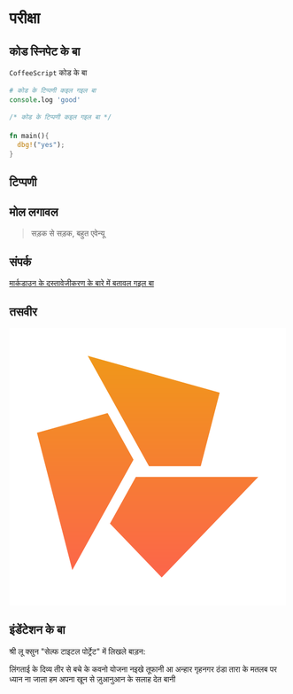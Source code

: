 [मार्कडाउन ग्लोबल टिप्पणी के बा]:#

# परीक्षा

## कोड स्निपेट के बा

`CoffeeScript` कोड के बा

```coffee
# कोड के टिप्पणी कइल गइल बा
console.log 'good'


```

```rust
/* कोड के टिप्पणी कइल गइल बा */

fn main(){
  dbg!("yes");
}
```

## टिप्पणी

<!-- HTML 注释 --> 

<!-- 多行注释 --> 

## मोल लगावल

> सड़क से सड़क, बहुत एवेन्यू

## संपर्क

[मार्कडाउन के दस्तावेजीकरण के बारे में बतावल गइल बा](https://github.com/xxai-art/xxai-art-md)

## तसवीर

![xxAI.कला ब्रांड पहचान के बारे में बतावल गइल बा](https://raw.githubusercontent.com/xxai-art/web/main/file/svg/logo.svg)

## इंडेंटेशन के बा

श्री लू क्सुन "सेल्फ टाइटल पोर्ट्रेट" में लिखले बाड़न:

  लिंगताई के दिव्य तीर से बचे के कवनो योजना नइखे
  तूफानी आ अन्हार गृहनगर
  ठंडा तारा के मतलब पर ध्यान ना जाला
  हम अपना खून से ज़ुआनुआन के सलाह देत बानी


